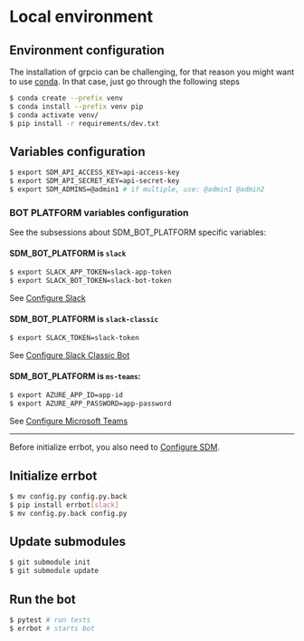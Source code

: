 # Local environment

## Environment configuration
The installation of grpcio can be challenging, for that reason you might want to use [conda](https://docs.conda.io/en/latest/). In that case, just go through the following steps
```bash
$ conda create --prefix venv
$ conda install --prefix venv pip
$ conda activate venv/
$ pip install -r requirements/dev.txt
```

## Variables configuration
```bash
$ export SDM_API_ACCESS_KEY=api-access-key
$ export SDM_API_SECRET_KEY=api-secret-key
$ export SDM_ADMINS=@admin1 # if multiple, use: @admin1 @admin2
```

### BOT PLATFORM variables configuration

See the subsessions about SDM_BOT_PLATFORM specific variables:

#### SDM_BOT_PLATFORM is `slack`
```bash
$ export SLACK_APP_TOKEN=slack-app-token
$ export SLACK_BOT_TOKEN=slack-bot-token
```

See [Configure Slack](slack/CONFIGURE_SLACK.md)

#### SDM_BOT_PLATFORM is `slack-classic`
```bash
$ export SLACK_TOKEN=slack-token
```

See [Configure Slack Classic Bot](slack/CONFIGURE_SLACK_CLASSIC.md)

#### SDM_BOT_PLATFORM is `ms-teams`:
```bash
$ export AZURE_APP_ID=app-id
$ export AZURE_APP_PASSWORD=app-password
```

See [Configure Microsoft Teams](teams/CONFIGURE_MS_TEAMS.md)

---

Before initialize errbot, you also need to [Configure SDM](configure_accessbot/CONFIGURE_SDM.md).

## Initialize errbot
```bash
$ mv config.py config.py.back
$ pip install errbot[slack]
$ mv config.py.back config.py
```

## Update submodules
```bash
$ git submodule init
$ git submodule update
```

## Run the bot
```bash
$ pytest # run tests
$ errbot # starts bot
```
